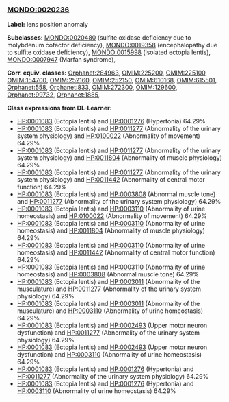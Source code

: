 
### [MONDO:0020236](http://purl.obolibrary.org/obo/MONDO_0020236)
**Label:** lens position anomaly

**Subclasses:** [MONDO:0020480](http://purl.obolibrary.org/obo/MONDO_0020480) (sulfite oxidase deficiency due to molybdenum cofactor deficiency), [MONDO:0019358](http://purl.obolibrary.org/obo/MONDO_0019358) (encephalopathy due to sulfite oxidase deficiency), [MONDO:0015998](http://purl.obolibrary.org/obo/MONDO_0015998) (isolated ectopia lentis), [MONDO:0007947](http://purl.obolibrary.org/obo/MONDO_0007947) (Marfan syndrome), 

**Corr. equiv. classes:** [Orphanet:284963](http://www.orpha.net/ORDO/Orphanet_284963), [OMIM:225200](http://purl.obolibrary.org/obo/OMIM_225200), [OMIM:225100](http://purl.obolibrary.org/obo/OMIM_225100), [OMIM:154700](http://purl.obolibrary.org/obo/OMIM_154700), [OMIM:252160](http://purl.obolibrary.org/obo/OMIM_252160), [OMIM:252150](http://purl.obolibrary.org/obo/OMIM_252150), [OMIM:610168](http://purl.obolibrary.org/obo/OMIM_610168), [OMIM:615501](http://purl.obolibrary.org/obo/OMIM_615501), [Orphanet:558](http://www.orpha.net/ORDO/Orphanet_558), [Orphanet:833](http://www.orpha.net/ORDO/Orphanet_833), [OMIM:272300](http://purl.obolibrary.org/obo/OMIM_272300), [OMIM:129600](http://purl.obolibrary.org/obo/OMIM_129600), [Orphanet:99732](http://www.orpha.net/ORDO/Orphanet_99732), [Orphanet:1885](http://www.orpha.net/ORDO/Orphanet_1885), 

**Class expressions from DL-Learner:**

- [HP:0001083](http://purl.obolibrary.org/obo/HP_0001083) (Ectopia lentis) and [HP:0001276](http://purl.obolibrary.org/obo/HP_0001276) (Hypertonia) 64.29%
- [HP:0001083](http://purl.obolibrary.org/obo/HP_0001083) (Ectopia lentis) and [HP:0011277](http://purl.obolibrary.org/obo/HP_0011277) (Abnormality of the urinary system physiology) and [HP:0100022](http://purl.obolibrary.org/obo/HP_0100022) (Abnormality of movement) 64.29%
- [HP:0001083](http://purl.obolibrary.org/obo/HP_0001083) (Ectopia lentis) and [HP:0011277](http://purl.obolibrary.org/obo/HP_0011277) (Abnormality of the urinary system physiology) and [HP:0011804](http://purl.obolibrary.org/obo/HP_0011804) (Abnormality of muscle physiology) 64.29%
- [HP:0001083](http://purl.obolibrary.org/obo/HP_0001083) (Ectopia lentis) and [HP:0011277](http://purl.obolibrary.org/obo/HP_0011277) (Abnormality of the urinary system physiology) and [HP:0011442](http://purl.obolibrary.org/obo/HP_0011442) (Abnormality of central motor function) 64.29%
- [HP:0001083](http://purl.obolibrary.org/obo/HP_0001083) (Ectopia lentis) and [HP:0003808](http://purl.obolibrary.org/obo/HP_0003808) (Abnormal muscle tone) and [HP:0011277](http://purl.obolibrary.org/obo/HP_0011277) (Abnormality of the urinary system physiology) 64.29%
- [HP:0001083](http://purl.obolibrary.org/obo/HP_0001083) (Ectopia lentis) and [HP:0003110](http://purl.obolibrary.org/obo/HP_0003110) (Abnormality of urine homeostasis) and [HP:0100022](http://purl.obolibrary.org/obo/HP_0100022) (Abnormality of movement) 64.29%
- [HP:0001083](http://purl.obolibrary.org/obo/HP_0001083) (Ectopia lentis) and [HP:0003110](http://purl.obolibrary.org/obo/HP_0003110) (Abnormality of urine homeostasis) and [HP:0011804](http://purl.obolibrary.org/obo/HP_0011804) (Abnormality of muscle physiology) 64.29%
- [HP:0001083](http://purl.obolibrary.org/obo/HP_0001083) (Ectopia lentis) and [HP:0003110](http://purl.obolibrary.org/obo/HP_0003110) (Abnormality of urine homeostasis) and [HP:0011442](http://purl.obolibrary.org/obo/HP_0011442) (Abnormality of central motor function) 64.29%
- [HP:0001083](http://purl.obolibrary.org/obo/HP_0001083) (Ectopia lentis) and [HP:0003110](http://purl.obolibrary.org/obo/HP_0003110) (Abnormality of urine homeostasis) and [HP:0003808](http://purl.obolibrary.org/obo/HP_0003808) (Abnormal muscle tone) 64.29%
- [HP:0001083](http://purl.obolibrary.org/obo/HP_0001083) (Ectopia lentis) and [HP:0003011](http://purl.obolibrary.org/obo/HP_0003011) (Abnormality of the musculature) and [HP:0011277](http://purl.obolibrary.org/obo/HP_0011277) (Abnormality of the urinary system physiology) 64.29%
- [HP:0001083](http://purl.obolibrary.org/obo/HP_0001083) (Ectopia lentis) and [HP:0003011](http://purl.obolibrary.org/obo/HP_0003011) (Abnormality of the musculature) and [HP:0003110](http://purl.obolibrary.org/obo/HP_0003110) (Abnormality of urine homeostasis) 64.29%
- [HP:0001083](http://purl.obolibrary.org/obo/HP_0001083) (Ectopia lentis) and [HP:0002493](http://purl.obolibrary.org/obo/HP_0002493) (Upper motor neuron dysfunction) and [HP:0011277](http://purl.obolibrary.org/obo/HP_0011277) (Abnormality of the urinary system physiology) 64.29%
- [HP:0001083](http://purl.obolibrary.org/obo/HP_0001083) (Ectopia lentis) and [HP:0002493](http://purl.obolibrary.org/obo/HP_0002493) (Upper motor neuron dysfunction) and [HP:0003110](http://purl.obolibrary.org/obo/HP_0003110) (Abnormality of urine homeostasis) 64.29%
- [HP:0001083](http://purl.obolibrary.org/obo/HP_0001083) (Ectopia lentis) and [HP:0001276](http://purl.obolibrary.org/obo/HP_0001276) (Hypertonia) and [HP:0011277](http://purl.obolibrary.org/obo/HP_0011277) (Abnormality of the urinary system physiology) 64.29%
- [HP:0001083](http://purl.obolibrary.org/obo/HP_0001083) (Ectopia lentis) and [HP:0001276](http://purl.obolibrary.org/obo/HP_0001276) (Hypertonia) and [HP:0003110](http://purl.obolibrary.org/obo/HP_0003110) (Abnormality of urine homeostasis) 64.29%


